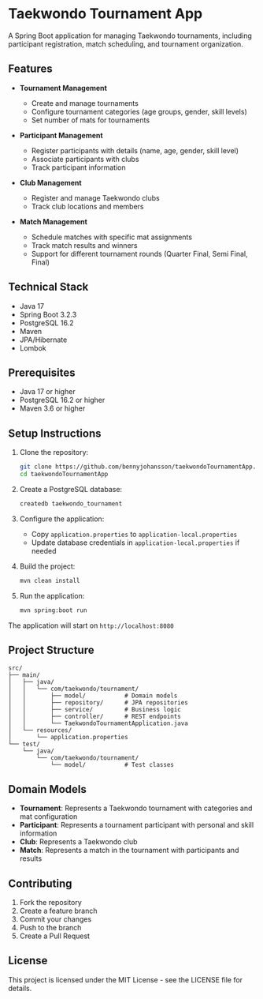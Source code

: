 # Taekwondo Tournament App

A Spring Boot application for managing Taekwondo tournaments, including participant registration, match scheduling, and tournament organization.

## Features

- **Tournament Management**
  - Create and manage tournaments
  - Configure tournament categories (age groups, gender, skill levels)
  - Set number of mats for tournaments

- **Participant Management**
  - Register participants with details (name, age, gender, skill level)
  - Associate participants with clubs
  - Track participant information

- **Club Management**
  - Register and manage Taekwondo clubs
  - Track club locations and members

- **Match Management**
  - Schedule matches with specific mat assignments
  - Track match results and winners
  - Support for different tournament rounds (Quarter Final, Semi Final, Final)

## Technical Stack

- Java 17
- Spring Boot 3.2.3
- PostgreSQL 16.2
- Maven
- JPA/Hibernate
- Lombok

## Prerequisites

- Java 17 or higher
- PostgreSQL 16.2 or higher
- Maven 3.6 or higher

## Setup Instructions

1. Clone the repository:
   ```bash
   git clone https://github.com/bennyjohansson/taekwondoTournamentApp.git
   cd taekwondoTournamentApp
   ```

2. Create a PostgreSQL database:
   ```bash
   createdb taekwondo_tournament
   ```

3. Configure the application:
   - Copy `application.properties` to `application-local.properties`
   - Update database credentials in `application-local.properties` if needed

4. Build the project:
   ```bash
   mvn clean install
   ```

5. Run the application:
   ```bash
   mvn spring:boot run
   ```

The application will start on `http://localhost:8080`

## Project Structure

```
src/
├── main/
│   ├── java/
│   │   └── com/taekwondo/tournament/
│   │       ├── model/           # Domain models
│   │       ├── repository/      # JPA repositories
│   │       ├── service/         # Business logic
│   │       ├── controller/      # REST endpoints
│   │       └── TaekwondoTournamentApplication.java
│   └── resources/
│       └── application.properties
└── test/
    └── java/
        └── com/taekwondo/tournament/
            └── model/           # Test classes
```

## Domain Models

- **Tournament**: Represents a Taekwondo tournament with categories and mat configuration
- **Participant**: Represents a tournament participant with personal and skill information
- **Club**: Represents a Taekwondo club
- **Match**: Represents a match in the tournament with participants and results

## Contributing

1. Fork the repository
2. Create a feature branch
3. Commit your changes
4. Push to the branch
5. Create a Pull Request

## License

This project is licensed under the MIT License - see the LICENSE file for details. 
